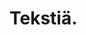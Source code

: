 <!DOCTYPE html>
<html>
<head>
  <title>Page title</title>
  </head>
<body>
  <h1>Tekstiä.</h1>
  </body>
</html>  


